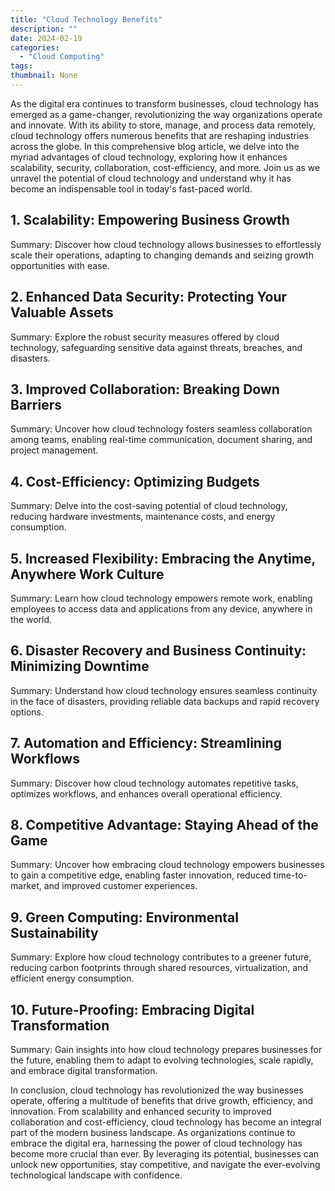 ```yaml
---
title: "Cloud Technology Benefits"
description: ""
date: 2024-02-19
categories:
  - "Cloud Computing"
tags:
thumbnail: None
---
```


<p>As the digital era continues to transform businesses, cloud technology has emerged as a game-changer, revolutionizing the way organizations operate and innovate. With its ability to store, manage, and process data remotely, cloud technology offers numerous benefits that are reshaping industries across the globe. In this comprehensive blog article, we delve into the myriad advantages of cloud technology, exploring how it enhances scalability, security, collaboration, cost-efficiency, and more. Join us as we unravel the potential of cloud technology and understand why it has become an indispensable tool in today's fast-paced world.</p>

<h2>1. Scalability: Empowering Business Growth</h2>
<p>Summary: Discover how cloud technology allows businesses to effortlessly scale their operations, adapting to changing demands and seizing growth opportunities with ease.</p>

<h2>2. Enhanced Data Security: Protecting Your Valuable Assets</h2>
<p>Summary: Explore the robust security measures offered by cloud technology, safeguarding sensitive data against threats, breaches, and disasters.</p>

<h2>3. Improved Collaboration: Breaking Down Barriers</h2>
<p>Summary: Uncover how cloud technology fosters seamless collaboration among teams, enabling real-time communication, document sharing, and project management.</p>

<h2>4. Cost-Efficiency: Optimizing Budgets</h2>
<p>Summary: Delve into the cost-saving potential of cloud technology, reducing hardware investments, maintenance costs, and energy consumption.</p>

<h2>5. Increased Flexibility: Embracing the Anytime, Anywhere Work Culture</h2>
<p>Summary: Learn how cloud technology empowers remote work, enabling employees to access data and applications from any device, anywhere in the world.</p>

<h2>6. Disaster Recovery and Business Continuity: Minimizing Downtime</h2>
<p>Summary: Understand how cloud technology ensures seamless continuity in the face of disasters, providing reliable data backups and rapid recovery options.</p>

<h2>7. Automation and Efficiency: Streamlining Workflows</h2>
<p>Summary: Discover how cloud technology automates repetitive tasks, optimizes workflows, and enhances overall operational efficiency.</p>

<h2>8. Competitive Advantage: Staying Ahead of the Game</h2>
<p>Summary: Uncover how embracing cloud technology empowers businesses to gain a competitive edge, enabling faster innovation, reduced time-to-market, and improved customer experiences.</p>

<h2>9. Green Computing: Environmental Sustainability</h2>
<p>Summary: Explore how cloud technology contributes to a greener future, reducing carbon footprints through shared resources, virtualization, and efficient energy consumption.</p>

<h2>10. Future-Proofing: Embracing Digital Transformation</h2>
<p>Summary: Gain insights into how cloud technology prepares businesses for the future, enabling them to adapt to evolving technologies, scale rapidly, and embrace digital transformation.</p>

<p>In conclusion, cloud technology has revolutionized the way businesses operate, offering a multitude of benefits that drive growth, efficiency, and innovation. From scalability and enhanced security to improved collaboration and cost-efficiency, cloud technology has become an integral part of the modern business landscape. As organizations continue to embrace the digital era, harnessing the power of cloud technology has become more crucial than ever. By leveraging its potential, businesses can unlock new opportunities, stay competitive, and navigate the ever-evolving technological landscape with confidence.</p>